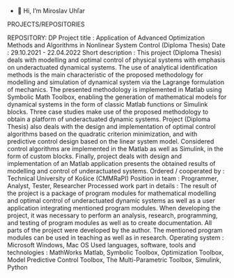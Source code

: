- 👋 Hi, I’m Miroslav Uhľar

PROJECTS/REPOSITORIES

REPOSITORY: DP
Project title	:	Application of Advanced Optimization Methods and Algorithms in Nonlinear System Control (Diploma Thesis)
Date	:	29.10.2021 - 22.04.2022
Short description	:	This project (Diploma Thesis) deals with modelling and optimal control of physical systems with emphasis on underactuated dynamical systems. The use of analytical identification methods is the main characteristic of the proposed methodology for modelling and simulation of dynamical system via the Lagrange formulation of mechanics. The presented methodology is implemented in Matlab using Symbolic Math Toolbox, enabling the generation of mathematical models for dynamical systems in the form of classic Matlab functions or Simulink blocks. Three case studies make use of the proposed methodology to obtain a platform of underactuated dynamic systems. Project (Diploma Thesis) also deals with the design and implementation of optimal control algorithms based on the quadratic criterion minimization, and with predictive control design based on the linear system model. Considered control algorithms are implemented in the Matlab as well as Simulink, in the form of custom blocks. Finally, project deals with design and implementation of an Matlab application presents the obtained results of modelling and control of underactuated systems. 
Ordered / cooperated by	:	Technical University of Košice (CMMRaPI)
Position in team	:	Programmer, Analyst, Tester, Researcher
Processed work part in details	:	The result of the project is a package of program modules for mathematical modelling and optimal control of underactuated dynamic systems as well as a user application integrating mentioned program modules. When developing the project, it was necessary to perform an analysis, research, programming, and testing of program modules as well as to create documentation. All parts of the project were developed by the author. The mentioned program modules can be used in teaching as well as in research.
Operating system	:	Microsoft Windows, Mac OS
Used languages, software, tools and technologies	:	MathWorks Matlab, Symbolic Toolbox, Optimization Toolbox, Model Predictive Control Toolbox, The Multi-Parametric Toolbox, Simulink, Python


<!---
mirouhlar/mirouhlar is a ✨ special ✨ repository because its `README.md` (this file) appears on your GitHub profile.
You can click the Preview link to take a look at your changes.
--->
